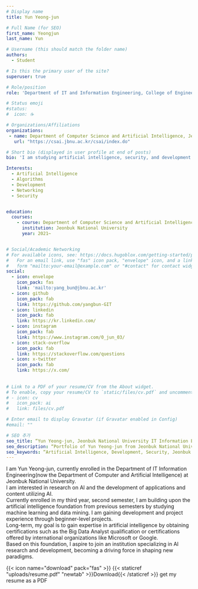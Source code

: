 ```yaml
---
# Display name
title: Yun Yeong-jun

# Full Name (for SEO)
first_name: Yeongjun
last_name: Yun

# Username (this should match the folder name)
authors:
  - Student

# Is this the primary user of the site?
superuser: true

# Role/position
role: 'Department of IT and Information Engineering, College of Engineering, Jeonbuk National University (now the Department of Computer Science and Artificial Intelligence)'

# Status emoji
#status:
#  icon: ☕️

# Organizations/Affiliations
organizations:
 - name: Department of Computer Science and Artificial Intelligence, Jeonbuk National University
   url: "https://csai.jbnu.ac.kr/csai/index.do"

# Short bio (displayed in user profile at end of posts)
bio: 'I am studying artificial intelligence, security, and development at the Department of Computer Science and Artificial Intelligence at Jeonbuk National University.'

Interests:
  - Artificial Intelligence
  - Algorithms
  - Development
  - Networking
  - Security


education:
  courses:
    - course: Department of Computer Science and Artificial Intelligence
      institution: Jeonbuk National University
      year: 2021~


# Social/Academic Networking
# For available icons, see: https://docs.hugoblox.com/getting-started/page-builder/#icons
#   For an email link, use "fas" icon pack, "envelope" icon, and a link in the
#   form "mailto:your-email@example.com" or "#contact" for contact widget.
social:
  - icon: envelope
    icon_pack: fas
    link: 'mailto:yang_bun@jbnu.ac.kr'
  - icon: github
    icon_pack: fab
    link: https://github.com/yangbun-GIT
  - icon: linkedin
    icon_pack: fab
    link: https://kr.linkedin.com/
  - icon: instagram
    icon_pack: fab
    link: https://www.instagram.com/0_jun_03/
  - icon: stack-overflow
    icon_pack: fab
    link: https://stackoverflow.com/questions
  - icon: x-twitter
    icon_pack: fab
    link: https://x.com/
  
    
# Link to a PDF of your resume/CV from the About widget.
# To enable, copy your resume/CV to `static/files/cv.pdf` and uncomment the lines below.
# - icon: cv
#   icon_pack: ai
#   link: files/cv.pdf

# Enter email to display Gravatar (if Gravatar enabled in Config)
#email: ""

# SEO 추가
seo_title: “Yun Yeong-jun, Jeonbuk National University IT Information Engineering Department(Current-Computer Artificial Intelligence Department)”
seo_description: “Portfolio of Yun Yeong-jun from Jeonbuk National University's IT Information Engineering Department(Current-Computer Artificial Intelligence Department). Currently studying artificial intelligence, development, security, and related fields.”
seo_keywords: “Artificial Intelligence, Development, Security, Jeonbuk National University, Jeonbuk National University, Jeonbuk National University Yun Yeong-jun, Yun Yeong-jun, Department of IT Information Engineering, Department of Computer and Artificial Intelligence, Computer and Artificial Intelligence”
---
```


<div class="justify-text">
I am Yun Yeong-jun, currently enrolled in the Department of IT Information Engineering(now the Department of Computer and Artificial Intelligence) at Jeonbuk National University.
</div>
<div class="justify-text">
I am interested in research on AI and the development of applications and content utilizing AI.
</div>
<div class="justify-text">
Currently enrolled in my third year, second semester, I am building upon the artificial intelligence foundation from previous semesters by studying machine learning and data mining. I am gaining development and project experience through beginner-level projects.
</div>
<div class="justify-text">
Long-term, my goal is to gain expertise in artificial intelligence by obtaining certifications such as the Big Data Analyst qualification or certifications offered by international organizations like Microsoft or Google.
</div>
<div class="justify-text">
Based on this foundation, I aspire to join an institution specializing in AI research and development, becoming a driving force in shaping new paradigms.
</div>

{{< icon name="download" pack="fas" >}} {{< staticref "uploads/resume.pdf" "newtab" >}}Download{{< /staticref >}} get my resume as a PDF

